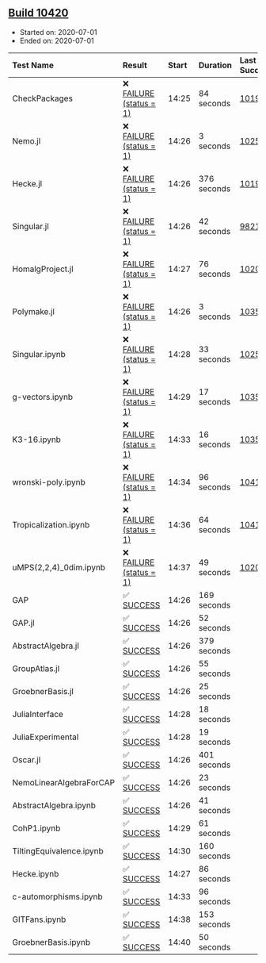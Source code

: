 ## [Build 10420](https://oscarci.mathematik.uni-kl.de/job/oscar/10420/)

* Started on: 2020-07-01
* Ended on: 2020-07-01

| Test Name    | Result | Start | Duration | Last Success | First Failure |
|:-------------|:-------|:------|:---------|:-------------|:--------------|
| CheckPackages | ❌ [FAILURE (status = 1)](https://oscarci.mathematik.uni-kl.de/job/oscar/10420/artifact/logs/build-10420/CheckPackages.log) | 14:25 | 84 seconds | [10197](https://oscarci.mathematik.uni-kl.de/job/oscar/10197/) | [10198](https://oscarci.mathematik.uni-kl.de/job/oscar/10198/) |
| Nemo.jl | ❌ [FAILURE (status = 1)](https://oscarci.mathematik.uni-kl.de/job/oscar/10420/artifact/logs/build-10420/Nemo.jl.log) | 14:26 | 3 seconds | [10252](https://oscarci.mathematik.uni-kl.de/job/oscar/10252/) | [10253](https://oscarci.mathematik.uni-kl.de/job/oscar/10253/) |
| Hecke.jl | ❌ [FAILURE (status = 1)](https://oscarci.mathematik.uni-kl.de/job/oscar/10420/artifact/logs/build-10420/Hecke.jl.log) | 14:26 | 376 seconds | [10197](https://oscarci.mathematik.uni-kl.de/job/oscar/10197/) | [10198](https://oscarci.mathematik.uni-kl.de/job/oscar/10198/) |
| Singular.jl | ❌ [FAILURE (status = 1)](https://oscarci.mathematik.uni-kl.de/job/oscar/10420/artifact/logs/build-10420/Singular.jl.log) | 14:26 | 42 seconds | [9821](https://oscarci.mathematik.uni-kl.de/job/oscar/9821/) | [9822](https://oscarci.mathematik.uni-kl.de/job/oscar/9822/) |
| HomalgProject.jl | ❌ [FAILURE (status = 1)](https://oscarci.mathematik.uni-kl.de/job/oscar/10420/artifact/logs/build-10420/HomalgProject.jl.log) | 14:27 | 76 seconds | [10209](https://oscarci.mathematik.uni-kl.de/job/oscar/10209/) | [10210](https://oscarci.mathematik.uni-kl.de/job/oscar/10210/) |
| Polymake.jl | ❌ [FAILURE (status = 1)](https://oscarci.mathematik.uni-kl.de/job/oscar/10420/artifact/logs/build-10420/Polymake.jl.log) | 14:26 | 3 seconds | [10356](https://oscarci.mathematik.uni-kl.de/job/oscar/10356/) | [10357](https://oscarci.mathematik.uni-kl.de/job/oscar/10357/) |
| Singular.ipynb | ❌ [FAILURE (status = 1)](https://oscarci.mathematik.uni-kl.de/job/oscar/10420/artifact/logs/build-10420/Singular.ipynb.log) | 14:28 | 33 seconds | [10252](https://oscarci.mathematik.uni-kl.de/job/oscar/10252/) | [10253](https://oscarci.mathematik.uni-kl.de/job/oscar/10253/) |
| g-vectors.ipynb | ❌ [FAILURE (status = 1)](https://oscarci.mathematik.uni-kl.de/job/oscar/10420/artifact/logs/build-10420/g-vectors.ipynb.log) | 14:29 | 17 seconds | [10356](https://oscarci.mathematik.uni-kl.de/job/oscar/10356/) | [10357](https://oscarci.mathematik.uni-kl.de/job/oscar/10357/) |
| K3-16.ipynb | ❌ [FAILURE (status = 1)](https://oscarci.mathematik.uni-kl.de/job/oscar/10420/artifact/logs/build-10420/K3-16.ipynb.log) | 14:33 | 16 seconds | [10356](https://oscarci.mathematik.uni-kl.de/job/oscar/10356/) | [10357](https://oscarci.mathematik.uni-kl.de/job/oscar/10357/) |
| wronski-poly.ipynb | ❌ [FAILURE (status = 1)](https://oscarci.mathematik.uni-kl.de/job/oscar/10420/artifact/logs/build-10420/wronski-poly.ipynb.log) | 14:34 | 96 seconds | [10419](https://oscarci.mathematik.uni-kl.de/job/oscar/10419/) | [10420](https://oscarci.mathematik.uni-kl.de/job/oscar/10420/) |
| Tropicalization.ipynb | ❌ [FAILURE (status = 1)](https://oscarci.mathematik.uni-kl.de/job/oscar/10420/artifact/logs/build-10420/Tropicalization.ipynb.log) | 14:36 | 64 seconds | [10418](https://oscarci.mathematik.uni-kl.de/job/oscar/10418/) | [10419](https://oscarci.mathematik.uni-kl.de/job/oscar/10419/) |
| uMPS(2,2,4)_0dim.ipynb | ❌ [FAILURE (status = 1)](https://oscarci.mathematik.uni-kl.de/job/oscar/10420/artifact/logs/build-10420/uMPS-2-2-4-_0dim.ipynb.log) | 14:37 | 49 seconds | [10209](https://oscarci.mathematik.uni-kl.de/job/oscar/10209/) | [10210](https://oscarci.mathematik.uni-kl.de/job/oscar/10210/) |
| GAP | ✅ [SUCCESS](https://oscarci.mathematik.uni-kl.de/job/oscar/10420/artifact/logs/build-10420/GAP.log) | 14:26 | 169 seconds |  |  |
| GAP.jl | ✅ [SUCCESS](https://oscarci.mathematik.uni-kl.de/job/oscar/10420/artifact/logs/build-10420/GAP.jl.log) | 14:26 | 52 seconds |  |  |
| AbstractAlgebra.jl | ✅ [SUCCESS](https://oscarci.mathematik.uni-kl.de/job/oscar/10420/artifact/logs/build-10420/AbstractAlgebra.jl.log) | 14:26 | 379 seconds |  |  |
| GroupAtlas.jl | ✅ [SUCCESS](https://oscarci.mathematik.uni-kl.de/job/oscar/10420/artifact/logs/build-10420/GroupAtlas.jl.log) | 14:26 | 55 seconds |  |  |
| GroebnerBasis.jl | ✅ [SUCCESS](https://oscarci.mathematik.uni-kl.de/job/oscar/10420/artifact/logs/build-10420/GroebnerBasis.jl.log) | 14:26 | 25 seconds |  |  |
| JuliaInterface | ✅ [SUCCESS](https://oscarci.mathematik.uni-kl.de/job/oscar/10420/artifact/logs/build-10420/JuliaInterface.log) | 14:28 | 18 seconds |  |  |
| JuliaExperimental | ✅ [SUCCESS](https://oscarci.mathematik.uni-kl.de/job/oscar/10420/artifact/logs/build-10420/JuliaExperimental.log) | 14:28 | 19 seconds |  |  |
| Oscar.jl | ✅ [SUCCESS](https://oscarci.mathematik.uni-kl.de/job/oscar/10420/artifact/logs/build-10420/Oscar.jl.log) | 14:26 | 401 seconds |  |  |
| NemoLinearAlgebraForCAP | ✅ [SUCCESS](https://oscarci.mathematik.uni-kl.de/job/oscar/10420/artifact/logs/build-10420/NemoLinearAlgebraForCAP.log) | 14:26 | 23 seconds |  |  |
| AbstractAlgebra.ipynb | ✅ [SUCCESS](https://oscarci.mathematik.uni-kl.de/job/oscar/10420/artifact/logs/build-10420/AbstractAlgebra.ipynb.log) | 14:26 | 41 seconds |  |  |
| CohP1.ipynb | ✅ [SUCCESS](https://oscarci.mathematik.uni-kl.de/job/oscar/10420/artifact/logs/build-10420/CohP1.ipynb.log) | 14:29 | 61 seconds |  |  |
| TiltingEquivalence.ipynb | ✅ [SUCCESS](https://oscarci.mathematik.uni-kl.de/job/oscar/10420/artifact/logs/build-10420/TiltingEquivalence.ipynb.log) | 14:30 | 160 seconds |  |  |
| Hecke.ipynb | ✅ [SUCCESS](https://oscarci.mathematik.uni-kl.de/job/oscar/10420/artifact/logs/build-10420/Hecke.ipynb.log) | 14:27 | 86 seconds |  |  |
| c-automorphisms.ipynb | ✅ [SUCCESS](https://oscarci.mathematik.uni-kl.de/job/oscar/10420/artifact/logs/build-10420/c-automorphisms.ipynb.log) | 14:33 | 96 seconds |  |  |
| GITFans.ipynb | ✅ [SUCCESS](https://oscarci.mathematik.uni-kl.de/job/oscar/10420/artifact/logs/build-10420/GITFans.ipynb.log) | 14:38 | 153 seconds |  |  |
| GroebnerBasis.ipynb | ✅ [SUCCESS](https://oscarci.mathematik.uni-kl.de/job/oscar/10420/artifact/logs/build-10420/GroebnerBasis.ipynb.log) | 14:40 | 50 seconds |  |  |
